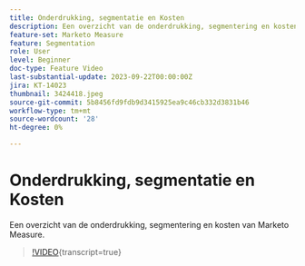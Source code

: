 ```yaml
---
title: Onderdrukking, segmentatie en Kosten
description: Een overzicht van de onderdrukking, segmentering en kosten van Marketo Measure.
feature-set: Marketo Measure
feature: Segmentation
role: User
level: Beginner
doc-type: Feature Video
last-substantial-update: 2023-09-22T00:00:00Z
jira: KT-14023
thumbnail: 3424418.jpeg
source-git-commit: 5b8456fd9fdb9d3415925ea9c46cb332d3831b46
workflow-type: tm+mt
source-wordcount: '28'
ht-degree: 0%

---
```



# Onderdrukking, segmentatie en Kosten

Een overzicht van de onderdrukking, segmentering en kosten van Marketo Measure.

>[!VIDEO](https://video.tv.adobe.com/v/3453230/?learn=on&captions=dut){transcript=true}
